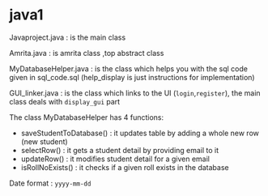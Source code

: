 # java1

Javaproject.java      : is the main class

Amrita.java           : is amrita class ,top abstract class

MyDatabaseHelper.java : is the class which helps you with the sql code given in sql_code.sql
                        (help_display is just instructions for implementation)
                        
GUI_linker.java       : is the class which links to the UI (`login`,`register`), the main class deals with `display_gui` part


The class MyDatabaseHelper has 4 functions:
- saveStudentToDatabase()    : it updates table by adding a whole new row (new student)
- selectRow()    : it gets a student detail by providing email to it
- updateRow()    : it modifies student detail for a given email
- isRollNoExists()  : it checks if a given roll exists in the database

Date format : `yyyy-mm-dd`
